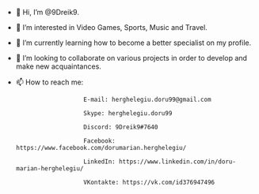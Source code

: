 - 👋 Hi, I’m @9Dreik9.
- 👀 I’m interested in Video Games, Sports, Music and Travel. 
- 🌱 I’m currently learning how to become a better specialist on my profile. 
- 💞️ I’m looking to collaborate on various projects in order to develop and make new acquaintances. 
- 📫 How to reach me:

                         E-mail: herghelegiu.doru99@gmail.com
                         
                         Skype: herghelegiu.doru99
                         
                         Discord: 9Dreik9#7640
                         
                         Facebook: https://www.facebook.com/dorumarian.herghelegiu/
                         
                         LinkedIn: https://www.linkedin.com/in/doru-marian-herghelegiu/
                         
                         VKontakte: https://vk.com/id376947496 

<!---
9Dreik9/9Dreik9 is a ✨ special ✨ repository because its `README.md` (this file) appears on your GitHub profile.
You can click the Preview link to take a look at your changes.
--->
